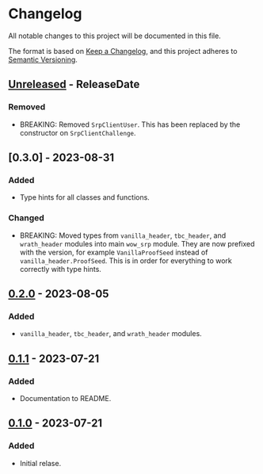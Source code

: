# Changelog

All notable changes to this project will be documented in this file.

The format is based on [Keep a Changelog](https://keepachangelog.com/en/1.0.0/),
and this project adheres to [Semantic Versioning](https://semver.org/spec/v2.0.0.html).

<!-- next-header -->
## [Unreleased] - ReleaseDate

### Removed

* BREAKING: Removed `SrpClientUser`. This has been replaced by the constructor on `SrpClientChallenge`.

## [0.3.0] - 2023-08-31

### Added

* Type hints for all classes and functions.

### Changed

* BREAKING: Moved types from `vanilla_header`, `tbc_header`, and `wrath_header` modules into main `wow_srp` module.
They are now prefixed with the version, for example `VanillaProofSeed` instead of `vanilla_header.ProofSeed`.
This is in order for everything to work correctly with type hints.

## [0.2.0] - 2023-08-05

### Added

* `vanilla_header`, `tbc_header`, and `wrath_header` modules.

## [0.1.1] - 2023-07-21

### Added

* Documentation to README.

## [0.1.0] - 2023-07-21

### Added

* Initial relase.

<!-- next-url -->
[Unreleased]: https://github.com/gtker/wow_srp/compare/v0.3.0...HEAD
[0.2.0]: https://github.com/gtker/wow_srp/compare/v0.2.0...0.3.0
[0.2.0]: https://github.com/gtker/wow_srp/compare/v0.1.1...0.2.0
[0.1.1]: https://github.com/gtker/wow_srp_python/releases/tag/v0.1.1
[0.1.0]: https://github.com/gtker/wow_srp_python/releases/tag/v0.1.0
